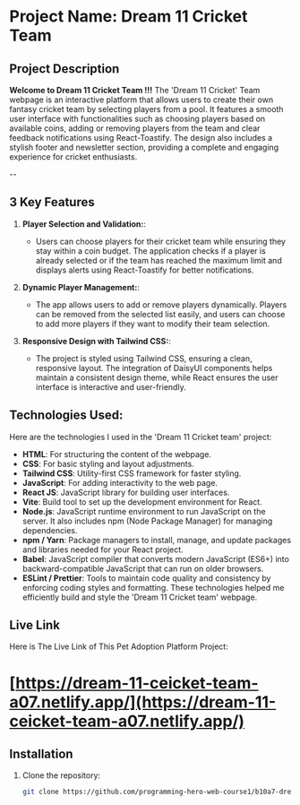# Project Name: Dream 11 Cricket Team

## Project Description
**Welcome to Dream 11 Cricket Team !!!** The 'Dream 11 Cricket' Team webpage is an interactive platform that allows users to create their own fantasy cricket team by selecting players from a pool. It features a smooth user interface with functionalities such as choosing players based on available coins, adding or removing players from the team and clear feedback notifications using React-Toastify. The design also includes a stylish footer and newsletter section, providing a complete and engaging experience for cricket enthusiasts.

--

## 3 Key Features
1. **Player Selection and Validation:**:
   - Users can choose players for their cricket team while ensuring they stay within a coin budget. The application checks if a player is already selected or if the team has reached the maximum limit and displays alerts using React-Toastify for better notifications.

2. **Dynamic Player Management:**:
   - The app allows users to add or remove players dynamically. Players can be removed from the selected list easily, and users can choose to add more players if they want to modify their team selection.

3. **Responsive Design with Tailwind CSS:**:
   - The project is styled using Tailwind CSS, ensuring a clean, responsive layout. The integration of DaisyUI components helps maintain a consistent design theme, while React ensures the user interface is interactive and user-friendly.

## Technologies Used:
Here are the technologies I used in the 'Dream 11 Cricket team' project:
- **HTML**: For structuring the content of the webpage.
- **CSS**: For basic styling and layout adjustments.
- **Tailwind CSS**: Utility-first CSS framework for faster styling.
- **JavaScript**: For adding interactivity to the web page.
- **React JS**: JavaScript library for building user interfaces.
- **Vite**: Build tool to set up the development environment for React.
- **Node.js**: JavaScript runtime environment to run JavaScript on the server. It also includes npm (Node Package Manager) for managing dependencies.
- **npm / Yarn**: Package managers to install, manage, and update packages and libraries needed for your React project.
- **Babel**: JavaScript compiler that converts modern JavaScript (ES6+) into backward-compatible JavaScript that can run on older browsers.
- **ESLint / Prettier**: Tools to maintain code quality and consistency by enforcing coding styles and formatting.
These technologies helped me efficiently build and style the 'Dream 11 Cricket team' webpage.

## Live Link
Here is The Live Link of This Pet Adoption Platform Project:
# [https://dream-11-ceicket-team-a07.netlify.app/](https://dream-11-ceicket-team-a07.netlify.app/)

## Installation
1. Clone the repository:
   ```bash
   git clone https://github.com/programming-hero-web-course1/b10a7-dream-11-SK-Jabed.git